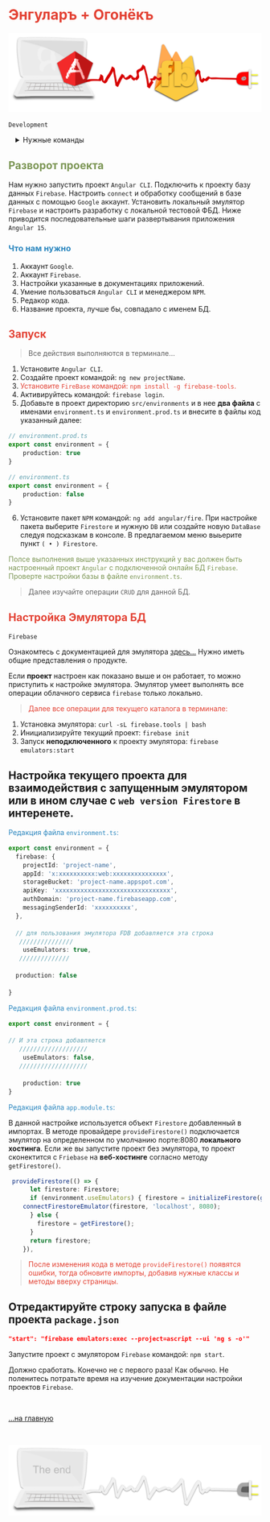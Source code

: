 <div class="navi"><nav id="navi"><!-- js --></nav></div>

# <span style="color: #e34234;">Энгуларъ + Огонёкъ

<span id="az1-img" class="img" onclick="imgResize()">![img](assets/svg/comp-angular-fb.svg)</span>

	Development

<details style="cursor:pointer; padding-left: 1em">
  <summary>Нужные команды</summary>
  <p>Запуск проекта ангуляр: ng s -o</p>
  <p>Выбор проекта для fdb: firebase use --add</p>
  <p>Запуск эмулятора fdb: firebase emulators:start --only firestore</p>
  <p>Аутенцификация fdb: firebase login</p>
  <p></p>

</details>


## <span style="color: #7C9655;">Разворот проекта

Нам нужно запустить проект `Angular CLI`. Подключить к проекту базу данных `Firebase`. Настроить `connect` и обработку сообщений в базе данных с помощью `Google` аккаунт. 
Установить локальный эмулятор `Firebase` и настроить разработку с локальной тестовой ФБД.
Ниже приводится последовательные шаги развертывания приложения `Angular 15`.


### <span style="color: #2C87BF;">Что нам нужно

1. Аккаунт `Google`.
2. Аккаунт `Firebase`.
3. Настройки указанные в документациях приложений.
4. Умение пользоваться `Angular CLI`  и менеджером `NPM`.
5. Редакор кода.
6. Название проекта, лучше бы, совпадало с именем БД.

## <span style="color: #e34234;">Запуск

>Все действия выполняются в терминале…

1. Установите `Angular CLI`.
1. Создайте проект командой: `ng new projectName`.
2. <span style="color: #e34234;">Установите `FireBase`  командой: `npm install -g firebase-tools`.
3. Активируйтесь  командой: `firebase login`.
4. Добавьте в проект директорию `src/environments` и в нее **два файла** с именами `environment.ts` и `environment.prod.ts` и внесите в файлы код указанный далее:

```ts
// environment.prod.ts
export const environment = {
	production: true
}
```

```ts
// environment.ts
export const environment = {
	production: false
}
```

6. Установите пакет `NPM` командой: `ng add angular/fire`. При настройке пакета выберите `Firestore` и нужную `DB` или создайте новую `DataBase` следуя подсказкам в консоле. В предлагаемом меню выьерите пункт `( • ) Firestore`.

<span style="color: #7C9655;">Полсе выполнения выше указанных инструкций у вас должен быть настроенный проект `Angular` с подключенной онлайн БД `Firebase`. Проверте настройки базы в файле `environment.ts`.

>Далее изучайте операции `CRUD` для данной БД.

## <span style="color: #e34234;">Настройка Эмулятора БД 

	Firebase

Ознакомтесь с документацией для эмулятора [здесь…](https://firebase.google.com/docs/emulator-suite?hl=ru) Нужно иметь общие представления о продукте.

Если **проект** настроен как показано выше и он работает, то можно приступить к настройке эмулятора. Эмулятор умеет выполнять все операции облачного сервиса `firebase` только локально. 

><span style="color: #e34234;">Далее все операции для текущего каталога в терминале:

1. Установка эмулятора: `curl -sL firebase.tools | bash`
2. Инициализируйте текущий проект: `firebase init`
3. Запуск **неподключенного** к проекту эмулятора: `firebase emulators:start`

## Настройка текущего проекта для взаимодействия с запущенным эмулятором или в ином случае с `web version Firestore` в интеренете.

<span style="color: #2C87BF;">Редакция файла `environment.ts`:

```ts
export const environment = {
  firebase: {
    projectId: 'project-name',
    appId: 'x:xxxxxxxxxx:web:xxxxxxxxxxxxxxx',
    storageBucket: 'project-name.appspot.com',
    apiKey: 'xxxxxxxxxxxxxxxxxxxxxxxxxxxxxxxx',
    authDomain: 'project-name.firebaseapp.com',
    messagingSenderId: 'xxxxxxxxxx',
  },

  // для пользования эмулятора FDB добавляется эта строка
   ///////////////
	useEmulators: true,
   //////////////

  production: false

}
```

<span style="color: #2C87BF;">Редакция файла `environment.prod.ts`:

```ts
export const environment = {

// И эта строка добавляется
   ///////////////////
	useEmulators: false,
   ///////////////////

	production: true
}

```

<span style="color: #2C87BF;">Редакция файла `app.module.ts`:

В данной настройке используется объект `Firestore` добавленный в импортах. В методе провайдере `provideFirestore()` подключается эмулятор на определенном по умолчанию порте:8080 **локального хостинга**. Если же вы запустите проект без эмулятора, то проект сконектится с `Friebase` на **веб-хостинге** согласно методу `getFirestore()`.

```ts
 provideFirestore(() => {
      let firestore: Firestore;
      if (environment.useEmulators) { firestore = initializeFirestore(getApp(), { experimentalForceLongPolling: true, });
    connectFirestoreEmulator(firestore, 'localhost', 8080);
      } else {
        firestore = getFirestore();
      }
      return firestore;
    }),

```

><span style="color: #e34234;">После изменения кода в методе `provideFirestore()` появятся ошибки, тогда обновите импорты, добавив нужные классы и методы вверху страницы.

## Отредактируйте строку запуска в файле проекта `package.json`

```json
"start": "firebase emulators:exec --project=ascript --ui 'ng s -o'"
```

Запустите проект с эмулятором `Firebase` командой: `npm start`.

Должно сработать. Конечно не с первого раза! Как обычно. Не поленитесь потратьте время на изучение документации настройки проектов `Firebase`.


<br>

[…на главную](/)

<br>

<span id="az2-img-2" class="img" onclick="imgResize()">![img](assets/svg/comp-end.svg)</span>

<script src="assets/js/navi.js"></script>
